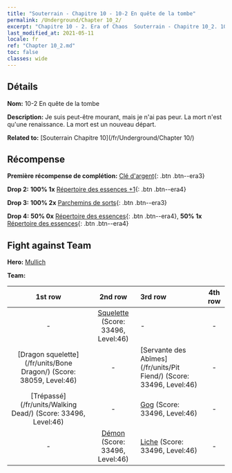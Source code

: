 ```yaml
---
title: "Souterrain - Chapitre 10 - 10-2 En quête de la tombe"
permalink: /Underground/Chapter 10_2/
excerpt: "Chapitre 10 - 2. Era of Chaos  Souterrain - Chapitre 10_2. 10-2 En quête de la tombe"
last_modified_at: 2021-05-11
locale: fr
ref: "Chapter 10_2.md"
toc: false
classes: wide
---
```


## Détails

 **Nom:** 10-2 En quête de la tombe

 **Description:** Je suis peut-être mourant, mais je n'ai pas peur. La mort n'est qu'une renaissance. La mort est un nouveau départ.

 **Related to:** [Souterrain Chapitre 10](/fr/Underground/Chapter 10/)

## Récompense

 **Première récompense de complétion:** [Clé d'argent](/ItemsFR/con_693/){: .btn .btn--era3}

 **Drop 2:** **100% 1x** [Répertoire des essences +1](/ItemsFR/mat_46/){: .btn .btn--era4}

 **Drop 3:** **100% 2x** [Parchemins de sorts](/ItemsFR/con_694/){: .btn .btn--era3}

 **Drop 4:** **50% 0x** [Répertoire des essences](/ItemsFR/mat_39/){: .btn .btn--era4}, **50% 1x** [Répertoire des essences](/ItemsFR/mat_39/){: .btn .btn--era4}


## Fight against Team
 **Hero:** [Mullich](/fr/heroes/Mullich/)

 **Team:**


  | 1st row | 2nd row | 3rd row | 4th row |
  |:----:|:----:|:----|:----:|
  | - | [Squelette](/fr/units/Skeleton/) (Score: 33496, Level:46)  | - | - |
  | [Dragon squelette](/fr/units/Bone Dragon/) (Score: 38059, Level:46)  | - | [Servante des Abîmes](/fr/units/Pit Fiend/) (Score: 33496, Level:46)  | - |
  | [Trépassé](/fr/units/Walking Dead/) (Score: 33496, Level:46)  | - | [Gog](/fr/units/Gog/) (Score: 33496, Level:46)  | - |
  | - | [Démon](/fr/units/Demon/) (Score: 33496, Level:46)  | [Liche](/fr/units/Lich/) (Score: 33496, Level:46)  | - |


